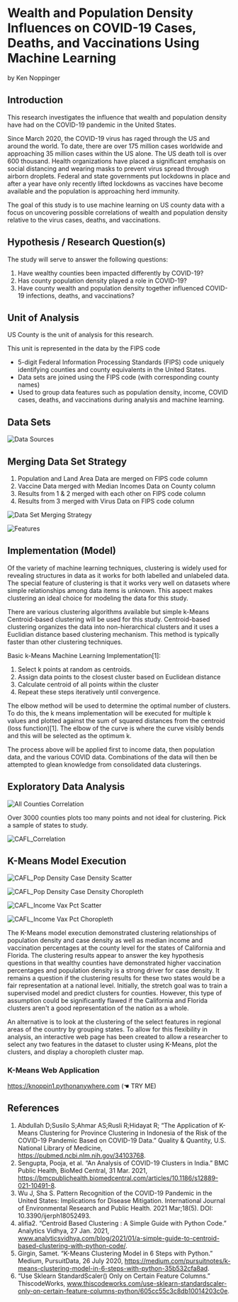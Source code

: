 # Wealth and Population Density Influences on COVID-19 Cases, Deaths, and Vaccinations Using Machine Learning
by Ken Noppinger

## Introduction
This research investigates the influence that wealth and population density have had on the COVID-19 pandemic in the United States. 

Since March 2020, the COVID-19 virus has raged through the US and around the world. To date, there are over 175 million cases worldwide and approaching 35 million cases within the US alone. The US death toll is over 600 thousand.  Health organizations have placed a significant emphasis on social distancing and wearing masks to prevent virus spread through airborn droplets.  Federal and state governments put lockdowns in place and after a year have only recently lifted lockdowns as vaccines have become available and the population is approaching herd immunity.  

The goal of this study is to use machine learning on US county data with a focus on uncovering possible correlations of wealth and population density relative to the virus cases, deaths, and vaccinations.

## Hypothesis / Research Question(s)
The study will serve to answer the following questions:

  1.  Have wealthy counties been impacted differently by COVID-19?
  2.  Has county population density played a role in COVID-19? 
  3.  Have county wealth and population density together influenced COVID-19 infections, deaths, and vaccinations?

## Unit of Analysis
US County is the unit of analysis for this research.  

This unit is represented in the data by the FIPS code

* 5-digit Federal Information Processing Standards (FIPS) code uniquely identifying counties and county equivalents in the United States.  
* Data sets are joined using the FIPS code (with corresponding county names)
* Used to group data features such as population density, income, COVID cases, deaths, and vaccinations during analysis and machine learning.

## Data Sets

![Data Sources](Images/Data_Sources.png "Data Sources")

## Merging Data Set Strategy

1. Population and Land Area Data are merged on FIPS code column
2. Vaccine Data merged with Median Incomes Data on County column
3. Results from 1 & 2 merged with each other on FIPS code column
4. Results from 3 merged with Virus Data on FIPS code column

![Data Set Merging Strategy](Images/Merging_Data_Set_Strategy.png)

![Features](Images/Features.png)
  
## Implementation (Model)
Of the variety of machine learning techniques, clustering is widely used for revealing structures in data as it works for both labelled and unlabeled data. The special feature of clustering is that it works very well on datasets where simple relationships among data items is unknown.  This aspect makes clustering an ideal choice for modeling the data for this study. 

There are various clustering algorithms available but simple k-Means Centroid-based clustering will be used for this study.  Centroid-based clustering organizes the data into non-hierarchical clusters and it uses a Euclidian distance based clustering mechanism.  This method is typically faster than other clustering techniques.  

Basic k-Means Machine Learning Implementation[1]:
1.  Select k points at random as centroids.
2.  Assign data points to the closest cluster based on Euclidean distance
3.  Calculate centroid of all points within the cluster
4.  Repeat these steps iteratively until convergence.

The elbow method will be used to determine the optimal number of clusters.  To do this, the k means implementation will be executed for multiple k values and plotted against the sum of squared distances from the centroid (loss function)[1].  The elbow of the curve is where the curve visibly bends and this will be selected as the optimum k.

The process above will be applied first to income data, then population data, and the various COVID data.  Combinations of the data will then be attempted to glean knowledge from consolidated data clusterings.

## Exploratory Data Analysis

![All Counties Correlation](Images/All_Counties_Correlation.png)

Over 3000 counties plots too many points and not ideal for clustering.  Pick a sample of states to study.

![CAFL_Correlation](Images/CAFL_Correlation.png)

## K-Means Model Execution

![CAFL_Pop Density Case Density Scatter](Images/CAFL_pop_density_case_density_scatter.png)

![CAFL_Pop Density Case Density Choropleth](Images/CAFL_pop_density_case_density_choropleth.png)

![CAFL_Income Vax Pct Scatter](Images/CAFL_income_vaxpct_scatter.png)

![CAFL_Income Vax Pct Choropleth](Images/CAFL_income_vaxpct_choropleth.png)

The K-Means model execution demonstrated clustering relationships of population density and case density as well as median income and vaccination percentages at the county level for the states of California and Florida.  The clustering results appear to answer the key hypothesis questions in that wealthy counties have demonstrated higher vaccination percentages and population density is a strong driver for case density.  It remains a question if the clustering results for these two states would be a fair representation at a national level.  Initially, the stretch goal was to train a supervised model and predict clusters for counties.  However, this type of assumption could be significantly flawed if the California and Florida clusters aren't a good representation of the nation as a whole.  

An alternative is to look at the clustering of the select features in regional areas of the country by grouping states.  To allow for this flexibility in analysis, an interactive web page has been created to allow a researcher to select any two features in the dataset to cluster using K-Means, plot the clusters, and display a choropleth cluster map.

### K-Means Web Application 

https://knoppin1.pythonanywhere.com  (☚ TRY ME)

## References
1. Abdullah D;Susilo S;Ahmar AS;Rusli R;Hidayat R; “The Application of K-Means Clustering for Province Clustering in Indonesia of the Risk of the COVID-19 Pandemic Based on COVID-19 Data.” Quality & Quantity, U.S. National Library of Medicine, https://pubmed.ncbi.nlm.nih.gov/34103768. 
2. Sengupta, Pooja, et al. “An Analysis of COVID-19 Clusters in India.” BMC Public Health, BioMed Central, 31 Mar. 2021, https://bmcpublichealth.biomedcentral.com/articles/10.1186/s12889-021-10491-8. 
3. Wu J, Sha S. Pattern Recognition of the COVID-19 Pandemic in the United States: Implications for Disease Mitigation. International Journal of Environmental Research and Public Health. 2021 Mar;18(5). DOI: 10.3390/ijerph18052493.
4. alifia2. “Centroid Based Clustering : A Simple Guide with Python Code.” Analytics Vidhya, 27 Jan. 2021, www.analyticsvidhya.com/blog/2021/01/a-simple-guide-to-centroid-based-clustering-with-python-code/. 
5. Girgin, Samet. “K-Means Clustering Model in 6 Steps with Python.” Medium, PursuitData, 26 July 2020, https://medium.com/pursuitnotes/k-means-clustering-model-in-6-steps-with-python-35b532cfa8ad. 
6. “Use Sklearn StandardScaler() Only on Certain Feature Columns.” ThiscodeWorks, www.thiscodeworks.com/use-sklearn-standardscaler-only-on-certain-feature-columns-python/605cc55c3c8db10014203c0e.
